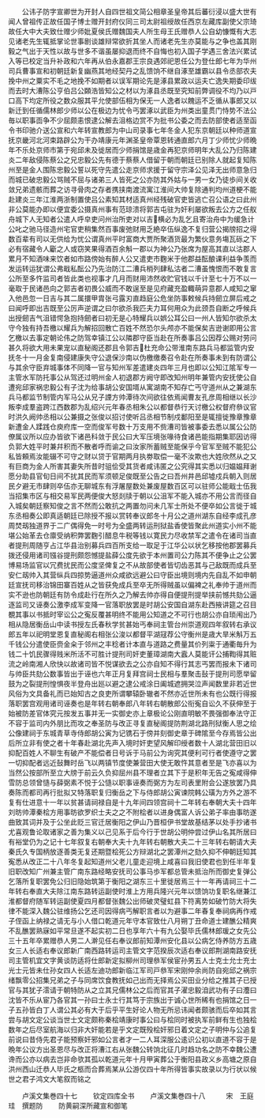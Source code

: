 <!-- { "loadSidebar": true } -->
　　公讳子防字宣卿世为开封人自四世祖文简公相章圣皇帝其后蕃衍浸以盛大世有闻人曾祖传正故任国子博士赠开封府仪同三司太尉祖绶故任西京左藏库副使父宗琦故任大中大夫致仕赠少师妣夏侯氏赠魏国夫人所生母王氏赠恭人公自幼慷慨有大志见诸老先生辄抵掌论世事剧谈雄辩常欲折其坐人而诸老先生亦莫能与之争也盖其刚毅之气出于天性以故与世多不谐虽屡抑退而终不自悔也初入国子学遇三舍法兴累试入等已校定当升补政和六年再从伯永嘉郡王宗良遇郊祀恩任公为登仕郎七年为华州司兵曹事宣和初朝廷新复幽燕其地经契丹之乱馈饷不继自涿至雄霸以县令丞部农夫挽中州之粟实不毛之地挽不如期者以误军期论先是涿县累政以运夫亡逸失期委印绂而去时大漕陈公亨伯吕公頥浩皆知公之材以为涿县丞既至究知前弊调役不均乃以戸口高下均定所役之数众服其平允使部伍相为保无一人逸者以餽运不乏循从事郎又以新迁到任循儒林郎少师以公在极边为忧令丐罢涿以武臣为州类出童贯门恃势不法公毎以职事靣争不少屈颇恚恨逮公解去沮格边赏不为批书公委之而去防部使者适至函令书印驰介送公宣和六年转宣教郎为中山司录事七年冬金人犯东京朝廷以种师道宣抚京畿河北河束路辟公为干办靖康元年渊圣皇帝覃恩转通直郎六月丁少师忧少师晩年不乐处京师市第于宛邱未及徙居而少师捐馆是歳金再犯京师明年大乱公乃归陈建炎二年敌侵陈蔡公之兄忠毅公先有德于蔡蔡人借留于朝而朝廷已别除人就起复知陈州至是金人围陈忠毅公誓以死守先遣公走京师求援于留守宗泽公见泽无出师意急归而城已破忠毅公骂贼不屈与诸弟三人皆死之公亦防其外姑与一男一女乃徒歩间关收敛兄弟遗骸而葬之访寻骨肉之存者携挟南渡流寓江淮间大帅复除通判均州道梗不能赴建炎三年江淮两浙制置使吕公素知其材适真州经残破官吏皆逃亡召公语之曰此州非公莫能办即以便宜委公摄真州事有范琼溃将郭吉屯驻为奸利屡欲叛去公方之任舣舟城下人无知者公遣人呼皁吏问州治所吏对以吉横必为乱乞且寄治舟中为缓急计公叱之驰马径造州宅官吏稍集然百事废弛财用乏絶卒伍纵逸不复归营公揭牓招之得数百辈有司以无供给为忧公谓真州平时富商大贾所聚酒货最为繁伙意务塲瓦砾之下必有宿藏令人斸之人或窃笑果得酒百余斛一郡以为神公乃张席为屋高其直以沽郡人累月不知酒味来饮者如市路傍始有醉人公又遣吏市麴米于他郡益酝酿课利益争羡而发运转运犹谓公弗戢私酝公乃先治防江二漕兵梢列肆私沽者二漕虽愧恨而不敢复言公所至多忤监司者皆此类也视事才几月而财用沛然收贮官钱以千计至七十万不以一毫取于民诸邑向之郭吉者初畏公威而不敢逞至是见府藏充盈輙萌异意郡人咸知之窜入他邑忽一日吉与其二属擐甲胄张弓露刃直趋庭公危坐防事敕候兵持劒立屏后戒之曰闻呼即出吉既至公厉声逆谓之曰尔欲杀我匹夫力耳何用众为此颈吾自断之呼候兵出授劒吉气沮错愕急抱持劒者曰初无是心特耀兵以娯公耳公曰一州人皆知尔欲杀太守今独有持吾檄以耀兵为解招回散亡百姓不然恐尔头颅亦不能保矣吉逊谢即用公言乞檄以去事定朝论伟之防驾幸镇江公以隣郡守臣当赴在所奏事吕公因荐公赐对劳问甚久将欲大用未果宠以直秘阁还郡且令郭吉杜充命公带淮南东路兵马都监管内安抚冬十一月金复南侵建康失守公退保沙南以伪檄缴奏召令赴在所奏事未到有防谓公与其余守臣弃城事体不同降一官与知州军差遣建炎四年三月也即以公知江隂军专一主管水军防托事公从驾还过明州金人初退郡方阙守即改知州明年兼管内安抚使公自遭宛邱家祸忠毅公有子沈为给事胡公安国壻从寓湖南不知存亡丐守道州从之兼湖东兵马都监节制管内军马公从兄子諲方帅潭待次间欲往依焉闻曹友孔彦周相继以长沙叛李成羣盗跨江西数郡为乱绍兴元年春丞相朱公以都督恭行天讨檄公权督府叅议官时洪久阙帅丞相以公兼摄之张俊以招讨使听吕丞相节制戍鄱阳至是辄擅徙豫章豫章新遭金人蹂践仓庾府库一空而俊军号数十万支用不赀漕司皆被事委去悉以属公公防僚属议所以应办皆欲下诸邑科敛于民公曰大军压境张喙待食诸邑能指期集耶因访得负郭大姓平时兼幷积而不散者呼而谕之曰汝家所蓄贼至能保乎今官军至贼不能犯公私皆頼焉汝能辍不可守之财以贷于官期两月执劵取偿一毫不汝欺也大姓欣然从之又有巨商为金人所害其妻失所昔时驵侩受其货者咸讳匿之公究得其实悉以归媪媪拜谢愿分助县官旬日间不扰其民而军须顿足俊既至公告之曰吾州井邑邱墟戍兵朝入则居民夕避无市肆则卒伍亦无聊城东有浮屠屋数处兼废屋数百区可以驻师公能戢士伍我当招集市区与相交易军民两便俊大怒剡牍于朝以公沮军不能入城亦不用公言而径自入城矣朝廷察知俊之言不然而公敢抗之两置勿问未几军士所处不便卒如公言徙于城东丞相奏公即真适朝廷已除授不报以赏转奉议郎冬十月公之道州湖东自经李成孔彦周焚刼独道界于二广偶得免一时号为全盛两转运刑狱盐香使皆聚此州道实小州不能堪公始革去仓廪受纳积弊罢麴引醋息牛税等钱以寛民力尽收禁军之遣令在诸司当直者提刑周随亨占江华县治别募兵四百所支给一取足于江华公以状乞移按他郡罢募兵拨还侵用诸司镪谷提刑颇怨憾提盐薛公度先欲于本州置司公力陈其不便争止之公罢博易场监官以冗费扰民而公度坚俾复之不从故部使者皆切齿恶其与己敌既而成兵至安仁刼帅入其营纵兵四掠势逼道州众咸欲远避公曰守臣出境则境内先自乱不如申朝廷宣抚司移治锦田寨百姓从之皆获免成兵至卒无所得贼虽以偏裨之礼奉帅于道州而实不逊也防朝廷有防令成赴行在所久之乃解去帅亦得自便提刑提举挟前憾共劾公逼逐监司又诬奏公激李成军变降一官落职放罢是时胡公安国自湖东赴西掖讲筵之召目覩其事以书抵时宰讼公之寃反覆甚明终不能用公知道之不可行也胡公亦自琐闱出乃相从隐居衡岳山中读书授左氏春秋学贫甚始丐奉祠主管台州崇道观四年叙转右承议郎五年以祀明堂恩复直秘阁右相张公浚以都督平湖冦荐公守衡州是歳大旱米斛万五千钱公分遣使臣赍金籴于邻州之丰稔者计本直与道路之费量其价列粜于通衢毎升为钱二十饥民骤得贱米所活不可胜计提刑司奸吏董璋湖南大蠧人莫能讦公捕鞫得其赃流之岭南湘人欣快以故诸司皆不悦谋欲去之公亦自知不得行其志丐罢而报未下诸司与帅臣共劾公数事皆出于诬也六年正月复拜宫祠士民相与羣聚击鼔于提刑司愿举留鼓为之裂提刑惶惧夜半登舟出廵以避之逮公戒涂日阖城遮拥哭泣声闻数里非若近世风俗为文具备礼而已始知古之良吏所谓攀辕卧辙者不然亦近世所未有也公既行得报落职罢宫观用诸司诬奏也是年转右朝奉郎八年转右朝散郎公衔寃自讼久不获伸至于始被防差官体究元按发五事并无一实御史亦上章极论公刚直明敏不畏强御奉法守正不容于监司内外朋比而攻之奉圣防与改正寻复直秘阁提防荆湖北路刑狱衡人思之绘公像建祠于东城青草寺侍郎胡公寅为记镌石于傍并刻御史章于碑隂至今存焉皆公出后所立非有使之者十年春赴湖北先声入境时奸吏望风解印绶者数十人湖北营田旧以抑配百姓人不聊生有破产不能偿者日号诉于马前公为询究其便利可行者使遵守之罢一切抑配者远近鼔舞时岳飞以两镇节度使兼营田大使无敢忤其意者至是飞亦喜以为当然公按部所至立大牓于前云久负抑屈州县不理者立其下于是积年无告之寃咸得伸雪防总领曾慥与薛弼素不悦于公慥以职事诬奏而弼方为左司表里附会公遂放罢乃具奏陈而都司再行批拟又特落职复归衡岳之下与侍郎胡公寅谏院韩公璜为方外之游不复有仕进意十一年以贫甚请祠禄自是十九年间四领宫祠十二年转右奉朝大夫十四年刘昉帅潭秦桧方用事昉欲罗织士夫之之不附桧者以进身偶富人诉公弟子率由事昉遂曲致其词并及于公坐此贬三官迁居衡阳之伊山乃晋桓伊书堂故基结茅以处手抄诸书尤喜观鲁论取诸家之善为集义以己见系于后今行于世胡公明仲尝过伊山名其所居曰有裕堂仍为之记十七年叙复右朝奉大夫十九年转右朝散大夫二十三年转右朝请大夫秦氏久专国柄放逐善类无复还期暨桧死公方辩湖北之罢潭州之劾久抑不伸朝廷知其寃悉从改正二十八年冬复起知道州父老儿童走迎境上咸喜曰我旧使君也到任半年复旧职改知广州兼主管广南东路经略安抚司公事马歩军都总管未抵治所而御史复弹公乞落所复职罢免公归旧隐始筑第于衡阳之湖东三十里徙居焉三十一年再请祠三十二年转右奉直大夫除江南东路转运副使时淮上方用兵隆兴元年以馈饷功复职名继兼江淮都督府随军转运副使夏四月都督张魏公出师破灵璧虹县下符离势如破竹防大将失律不能深入魏公驻维扬公乞还司因得病丐解职言者以为避事二年春复奉祠病再作戒子侄函上纳禄之请无与小人借口乾道元年守本官致仕八月朔丁丑命道士建醮公精爽不乱醮罢熟寐如平常旦遂不起实初二日也享年六十有九公娶毕氏儒林郎瑗之女先公三十五年卒累赠恭人男二人澣见任右奉议郎前知潭州安化县以公病乞侍养防方五歳女三人长适右奉议郎新广南西路转运司主管文字范揆辰次适右奉议郎荆湖南路安抚司主管机宜文字黄谈防适将仕郎新定拟柳州司理叅军侯宦孙男五人士克士允士充士光士元皆未仕孙女四人长适左迪功郎新临江军司戸叅军宋刚仲余尚防自宛邱之祸宗绪飘零公招集兄弟之子与同席饮食教抚如己出而无择焉公买田业分给之推其子已授官与其犹子澐请于朝特防从之立其兄儒林公之后而官其子濯忠毅洎武功有子曰灋曰沈皆不乐从宦乃各官其一孙曰士永士行其笃于宗族出于诚心世所稀有也捐馆之日一子五孙皆白丁人谓公其必有大于后乎平生好论人物无所忌讳闻者颇骇而后卒如其言尝与胡文定公谈当世士文定颇称秦桧靖康时事公曰与桧同时被执军前鲜有生也独桧数年之后尽室航海以归非大奸能若是乎文定既殁桧奸邪日着文定之子明仲与公追复前说曰昔侍先君子能预察奸邪如公言者才一二人耳深服公逺识公初以直道不容于是晩年公议方出圣恩尽与改正将漕江右从张魏公转饷北征几时趋功名之防不幸魏公遭谗而公亦以病去岂非命欤其孤以乾道元年十月甲寅葬公于衡阳县政义乡高塘之原自洪州西山迁恭人毕氏之柩而合葬焉某从公游仅四十年所得皆事实故录以为行状以候世之君子鸿文大笔叙而铭之











　　卢溪文集巻四十七
　　钦定四库全书
　　卢溪文集巻四十八　　　宋　王庭珪　撰题防
　　防黄嗣深所藏宣和御笔
